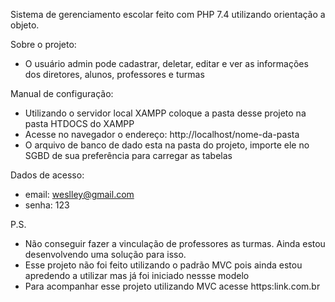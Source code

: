 Sistema de gerenciamento escolar feito com PHP 7.4 utilizando orientação a objeto.

Sobre o projeto:
  - O usuário admin pode cadastrar, deletar, editar e ver as informações dos diretores, alunos, professores e turmas

Manual de configuração:
  - Utilizando o servidor local XAMPP coloque a pasta desse projeto na pasta HTDOCS do XAMPP
  - Acesse no navegador o endereço: http://localhost/nome-da-pasta
  - O arquivo de banco de dado esta na pasta do projeto, importe ele no SGBD de sua preferência para carregar as tabelas
  

Dados de acesso:
  - email: weslley@gmail.com
  - senha: 123
  
  
  
P.S.
  - Não conseguir fazer a vinculação de professores as turmas. Ainda estou desenvolvendo uma solução para isso.
  - Esse projeto não foi feito utilizando o padrão MVC pois ainda estou apredendo a utilizar mas já foi iniciado nessse modelo
  - Para acompanhar esse projeto utilizando MVC acesse https:link.com.br
